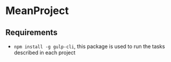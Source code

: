 # MeanProject

## Requirements

* `npm install -g gulp-cli`, this package is used to run the tasks described in each project
